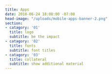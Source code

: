 ```yaml
---
title: Apps
date: 2018-06-24 18:08:00 -07:00
head-image: "/uploads/mobile-apps-banner-2.png"
section:
- catagory: '01'
  title: logo
  subtitle: be the impact
- catagory: '02'
  title: fonts
  subtitle: font titles
- catagory: '03'
  title: collateral
  subtitle: show additional material
---
```


